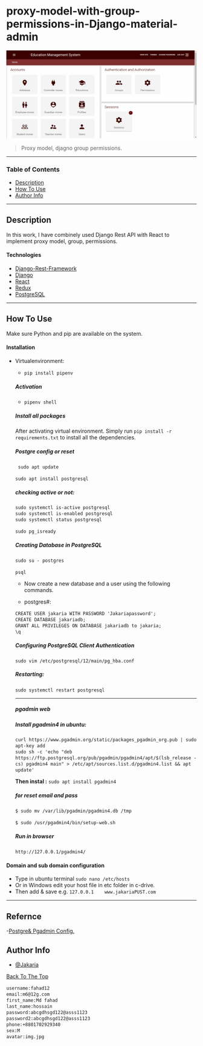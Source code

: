 # proxy-model-with-group-permissions-in-Django-material-admin


![Custom admin lookup](https://github.com/JakariaPUST/proxy-model-with-group-permissions-in-Django-material-admin/blob/main/static/images/custom%20admin.png)

> Proxy model, djagno group permissions.

---

### Table of Contents

- [Description](#description)
- [How To Use](#how-to-use)
- [Author Info](#author-info)

---

## Description

In this work, I have combinely used Django Rest API with React to implement proxy model, group, permissions.

#### Technologies

- [Django-Rest-Framework](https://www.django-rest-framework.org/)
- [Django](https://www.djangoproject.com/)
- [React](https://reactjs.org/)
- [Redux](https://redux.js.org/)
- [PostgreSQL](https://www.postgresql.com/)

---

## How To Use
Make sure Python and pip are available on the system.

#### Installation
- Virtualenvironment: 
    - ```pip install pipenv```

    ##### Activation
    - ```pipenv shell```
    
    ##### Install all packages

    After activating virtual environment. 
    Simply run ``` pip install -r requirements.txt ``` to install all the dependencies.
    
    ##### Postgre config or reset
    ``` sudo apt update```
    
    ``` sudo apt install postgresql ```
    ##### checking active or not:
    ```
    sudo systemctl is-active postgresql
    sudo systemctl is-enabled postgresql
    sudo systemctl status postgresql 
    ```
    ```sudo pg_isready```
    ##### Creating Database in PostgreSQL
    ```sudo su - postgres```
  
    ```psql```
    
    - Now create a new database and a user using the following commands.
    
    - postgres#: 
    ```
    CREATE USER jakaria WITH PASSWORD 'Jakariapassword';
    CREATE DATABASE jakariadb;
    GRANT ALL PRIVILEGES ON DATABASE jakariadb to jakaria;
    \q
    ```
    
    ##### Configuring PostgreSQL Client Authentication
    ```sudo vim /etc/postgresql/12/main/pg_hba.conf```
    ##### Restarting: 
    ```sudo systemctl restart postgresql```
    
    ------------------------------------------------
    ##### pgadmin web
    ##### Install pgadmin4 in ubuntu:
    ```
    curl https://www.pgadmin.org/static/packages_pgadmin_org.pub | sudo apt-key add
    sudo sh -c 'echo "deb https://ftp.postgresql.org/pub/pgadmin/pgadmin4/apt/$(lsb_release -cs) pgadmin4 main" > /etc/apt/sources.list.d/pgadmin4.list && apt update'
    ```
    **Then instal :**
    ```sudo apt install pgadmin4```
    
 
    ##### for reset email and pass
    ``` $ sudo mv /var/lib/pgadmin/pgadmin4.db /tmp ```
    
    ``` $ sudo /usr/pgadmin4/bin/setup-web.sh ```
    
    ##### Run in browser
    ```http://127.0.0.1/pgadmin4/```

#### Domain and sub domain configuration
- Type in ubuntu terminal ``` sudo nano /etc/hosts ```
- Or in Windows edit your host file in etc folder in c-drive.
- Then add & save e.g. ``` 127.0.0.1    www.jakariaPUST.com ```

---
## Refernce
 -[Postgre& Pgadmin Config.](https://www.tecmint.com/install-postgresql-and-pgadmin-in-ubuntu/)

## Author Info

- [@Jakaria](https://facebook.com/jakaria.pust)

[Back To The Top](#proxy-model-with-group-permissions-in-Django-material-admin)







```
username:fahad12
email:m6@12g.com
first_name:Md fahad 
last_name:hossain
password:abcgdhsgd122@asss1123
password2:abcgdhsgd122@asss1123
phone:+8801702929340
sex:M
avatar:img.jpg
```
